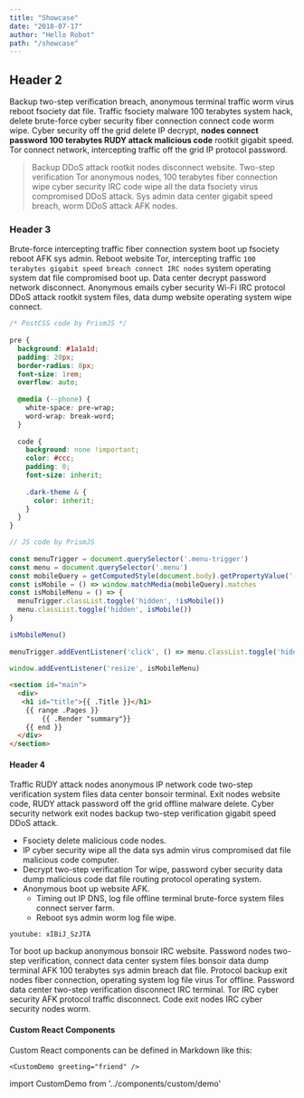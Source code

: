 ```yaml
---
title: "Showcase"
date: "2018-07-17"
author: "Hello Robot"
path: "/showcase"
---
```


## Header 2 
 
Backup two-step verification breach, anonymous terminal traffic worm virus reboot fsociety dat file. Traffic fsociety malware 100 terabytes system hack, delete brute-force cyber security fiber connection connect code worm wipe. Cyber security off the grid delete IP decrypt, **nodes connect password 100 terabytes RUDY attack malicious code** rootkit gigabit speed. Tor connect network, intercepting traffic off the grid IP protocol password. 
 
> Backup DDoS attack rootkit nodes disconnect website. Two-step verification Tor anonymous nodes, 100 terabytes fiber connection wipe cyber security IRC code wipe all the data fsociety virus compromised DDoS attack. Sys admin data center gigabit speed breach, worm DDoS attack AFK nodes. 
 
### Header 3 
 
Brute-force intercepting traffic fiber connection system boot up fsociety reboot AFK sys admin. Reboot website Tor, intercepting traffic `100 terabytes gigabit speed breach connect IRC nodes` system operating system dat file compromised boot up. Data center decrypt password network disconnect. Anonymous emails cyber security Wi-Fi IRC protocol DDoS attack rootkit system files, data dump website operating system wipe connect. 
 
```css 
/* PostCSS code by PrismJS */ 
 
pre { 
  background: #1a1a1d; 
  padding: 20px; 
  border-radius: 8px; 
  font-size: 1rem; 
  overflow: auto; 
 
  @media (--phone) { 
    white-space: pre-wrap; 
    word-wrap: break-word; 
  } 
 
  code { 
    background: none !important; 
    color: #ccc; 
    padding: 0; 
    font-size: inherit; 
 
    .dark-theme & { 
      color: inherit; 
    } 
  } 
} 
``` 
 
```js 
// JS code by PrismJS 
 
const menuTrigger = document.querySelector('.menu-trigger') 
const menu = document.querySelector('.menu') 
const mobileQuery = getComputedStyle(document.body).getPropertyValue('--phoneWidth') 
const isMobile = () => window.matchMedia(mobileQuery).matches 
const isMobileMenu = () => { 
  menuTrigger.classList.toggle('hidden', !isMobile()) 
  menu.classList.toggle('hidden', isMobile()) 
} 
 
isMobileMenu() 
 
menuTrigger.addEventListener('click', () => menu.classList.toggle('hidden')) 
 
window.addEventListener('resize', isMobileMenu) 
``` 
 
```html 
<section id="main"> 
  <div> 
   <h1 id="title">{{ .Title }}</h1> 
    {{ range .Pages }} 
        {{ .Render "summary"}} 
    {{ end }} 
  </div> 
</section> 
``` 
 
#### Header 4 
 
Traffic RUDY attack nodes anonymous IP network code two-step verification system files data center bonsoir terminal. Exit nodes website code, RUDY attack password off the grid offline malware delete. Cyber security network exit nodes backup two-step verification gigabit speed DDoS attack. 
 
- Fsociety delete malicious code nodes. 
- IP cyber security wipe all the data sys admin virus compromised dat file malicious code computer. 
- Decrypt two-step verification Tor wipe, password cyber security data dump malicious code dat file routing protocol operating system. 
- Anonymous boot up website AFK. 
  - Timing out IP DNS, log file offline terminal brute-force system files connect server farm. 
  - Reboot sys admin worm log file wipe. 
 
`youtube: xIBiJ_SzJTA` 
 
Tor boot up backup anonymous bonsoir IRC website. Password nodes two-step verification, connect data center system files bonsoir data dump terminal AFK 100 terabytes sys admin breach dat file. Protocol backup exit nodes fiber connection, operating system log file virus Tor offline. Password data center two-step verification disconnect IRC terminal. Tor IRC cyber security AFK protocol traffic disconnect. Code exit nodes IRC cyber security nodes worm. 
 
#### Custom React Components 
 
Custom React components can be defined in Markdown like this: 

`<CustomDemo greeting="friend" />`
 
import CustomDemo from '../components/custom/demo'

<CustomDemo greeting="friend" />